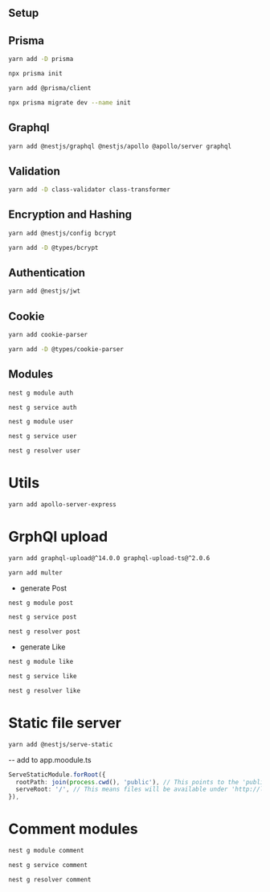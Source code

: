 ## Setup

## Prisma

```bash
yarn add -D prisma
```

```bash
npx prisma init
```

```bash
yarn add @prisma/client
```

```bash
npx prisma migrate dev --name init
```

## Graphql

```bash
yarn add @nestjs/graphql @nestjs/apollo @apollo/server graphql
```

## Validation

```bash
yarn add -D class-validator class-transformer
```

## Encryption and Hashing

```bash
yarn add @nestjs/config bcrypt
```

```bash
yarn add -D @types/bcrypt
```

## Authentication

```bash
yarn add @nestjs/jwt
```

## Cookie

```bash
yarn add cookie-parser
```

```bash
yarn add -D @types/cookie-parser
```

## Modules

```bash
nest g module auth
```

```bash
nest g service auth
```

```bash
nest g module user
```

```bash
nest g service user
```

```bash
nest g resolver user
```

# Utils

```bash
yarn add apollo-server-express
```

# GrphQl upload

```bash
yarn add graphql-upload@^14.0.0 graphql-upload-ts@^2.0.6

```

```bash
yarn add multer
```

- generate Post

```bash
nest g module post
```

```bash
nest g service post
```

```bash
nest g resolver post
```

- generate Like

```bash
nest g module like
```

```bash
nest g service like
```

```bash
nest g resolver like
```

# Static file server

```bash
yarn add @nestjs/serve-static
```

-- add to app.moodule.ts

```ts
ServeStaticModule.forRoot({
  rootPath: join(process.cwd(), 'public'), // This points to the 'public' folder where your static files are located
  serveRoot: '/', // This means files will be available under 'http://localhost:5000/files/'
}),
```

# Comment modules

```bash
nest g module comment
```

```bash
nest g service comment
```

```bash
nest g resolver comment
```
